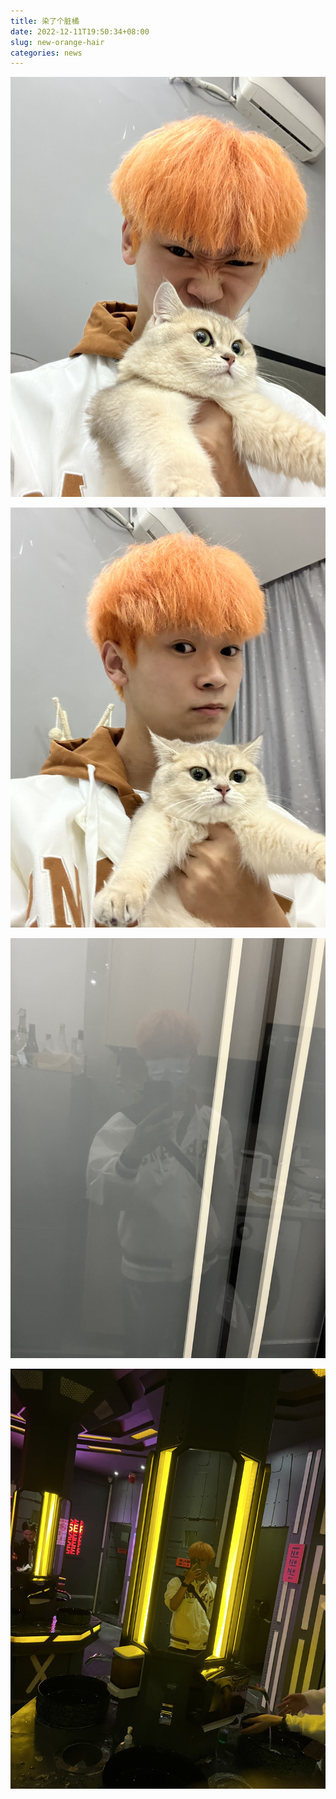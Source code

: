 ```yaml
---
title: 染了个脏橘
date: 2022-12-11T19:50:34+08:00
slug: new-orange-hair
categories: news
---
```


![图片](assets/IMG_1.jpg)

![图片](assets/IMG_2.jpg)

![图片](assets/IMG_3.jpg)

![图片](assets/IMG_4.jpg)

